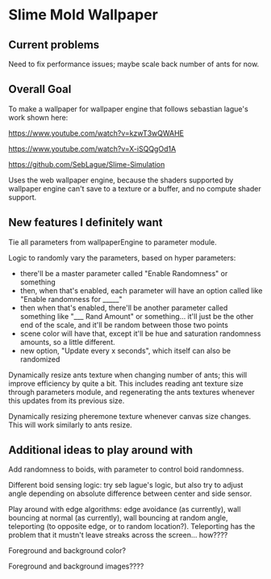# Slime Mold Wallpaper

## Current problems

Need to fix performance issues; maybe scale back number of ants for now.

## Overall Goal

To make a wallpaper for wallpaper engine that follows sebastian lague's work shown here:

https://www.youtube.com/watch?v=kzwT3wQWAHE

https://www.youtube.com/watch?v=X-iSQQgOd1A

https://github.com/SebLague/Slime-Simulation

Uses the web wallpaper engine, because the shaders supported by wallpaper engine can't save to a texture or a buffer, and no compute shader support.

## New features I definitely want

Tie all parameters from wallpaperEngine to parameter module.

Logic to randomly vary the parameters, based on hyper parameters:

* there'll be a master parameter called "Enable Randomness" or something
* then, when that's enabled, each parameter will have an option called like "Enable randomness for _____"
* then when that's enabled, there'll be another parameter called something like "___ Rand Amount" or something... it'll just be the other end of the scale, and it'll be random between those two points
* scene color will have that, except it'll be hue and saturation randomness amounts, so a little different.
* new option, "Update every x seconds", which itself can also be randomized

Dynamically resize ants texture when changing number of ants; this will improve efficiency by quite a bit.
This includes reading ant texture size through parameters module, and regenerating the ants textures
whenever this updates from its previous size.

Dynamically resizing pheremone texture whenever canvas size changes. This will work similarly to ants resize.

## Additional ideas to play around with

Add randomness to boids, with parameter to control boid randomness.

Different boid sensing logic: try seb lague's logic, but also try to adjust angle depending on absolute difference between center and side sensor.

Play around with edge algorithms: edge avoidance (as currently), wall bouncing at normal (as currently), 
wall bouncing at random angle, teleporting (to opposite edge, or to random location?).
Teleporting has the problem that it mustn't leave streaks across the screen... how????

Foreground and background color?

Foreground and background images????
